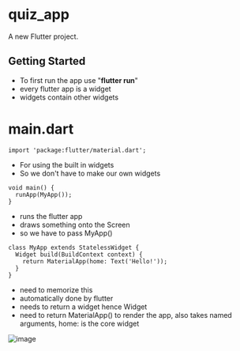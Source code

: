 # quiz_app

A new Flutter project.

## Getting Started
- To first run the app use "**flutter run**"
- every flutter app is a widget
- widgets contain other widgets

# main.dart 
```
import 'package:flutter/material.dart';
```
- For using the built in widgets
- So we don't have to make our own widgets 

```
void main() {
  runApp(MyApp());
}
```
- runs the flutter app
- draws something onto the Screen
- so we have to pass MyApp() 

```
class MyApp extends StatelessWidget {  
  Widget build(BuildContext context) {
    return MaterialApp(home: Text('Hello!'));
  }
}
```
- need to memorize this
- automatically done by flutter
- needs to return a widget hence Widget
- need to return MaterialApp() to render the app, also takes named arguments, home: is the core widget

![image](https://user-images.githubusercontent.com/47095611/112745594-41322000-8fc7-11eb-9159-fc711cecb4f4.png)

